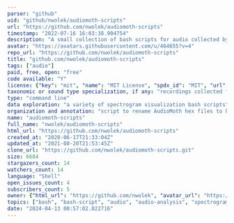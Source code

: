 ```yaml
---
parser: "github"
uid: "github/nwolek/audiomoth-scripts"
url: "https://github.com/nwolek/audiomoth-scripts"
timestamp: "2022-07-16 16:03:38.904754"
description: "A small collection of bash scripts for audio collected by the AudioMoth acoustic monitoring device."
avatar: "https://avatars.githubusercontent.com/u/464655?v=4"
repo_url: "https://github.com/nwolek/audiomoth-scripts"
title: "github.com/nwolek/audiomoth-scripts"
tags: ["audio"]
paid, free, open: "free"
code available: "Y"
license: {"key": "mit", "name": "MIT License", "spdx_id": "MIT", "url": "https://api.github.com/licenses/mit", "node_id": "MDc6TGljZW5zZTEz"}
taxonomic or sound type specialization, if any: "recordings collected from AudioMoth recorders"
type: "command line"
data exploration: "a variety of spectrogram visualization bash scripts"
organization and annotation: "script to rename AudioMoth hex files to human-readable filenames"
name: "audiomoth-scripts"
full_name: "nwolek/audiomoth-scripts"
html_url: "https://github.com/nwolek/audiomoth-scripts"
created_at: "2020-06-17T21:33:04Z"
updated_at: "2021-08-20T21:53:45Z"
clone_url: "https://github.com/nwolek/audiomoth-scripts.git"
size: 6684
stargazers_count: 14
watchers_count: 14
language: "Shell"
open_issues_count: 4
subscribers_count: 5
owner: {"html_url": "https://github.com/nwolek", "avatar_url": "https://avatars.githubusercontent.com/u/464655?v=4", "login": "nwolek", "type": "User"}
topics: ["bash", "bash-script", "audio", "audio-analysis", "spectrogram"]
date: "2024-04-13 00:57:02.022716"
---
```

